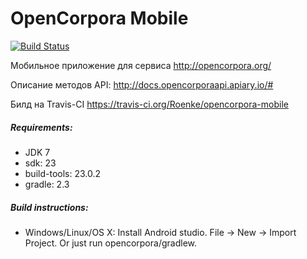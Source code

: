 # OpenCorpora Mobile
[![Build Status](https://travis-ci.org/Roenke/opencorpora-mobile.svg?branch=master)](https://travis-ci.org/Roenke/opencorpora-mobile)

Мобильное приложение для сервиса http://opencorpora.org/

Описание методов API: http://docs.opencorporaapi.apiary.io/#

Билд на Travis-CI https://travis-ci.org/Roenke/opencorpora-mobile

##### Requirements:
* JDK 7
* sdk: 23 
* build-tools: 23.0.2
* gradle: 2.3

##### Build instructions:
* Windows/Linux/OS X: Install Android studio. File -> New -> Import Project. Or just run opencorpora/gradlew.
